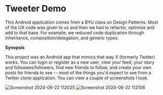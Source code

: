 # Tweeter Demo

This Android application comes from a BYU class on Design Patterns. Most of the UX code was given to us and then we had to refactor, optimize and add to that base. For example, we reduced code duplication through inheritance, composition/delegation, and generic types. 

**Synopsis**

This project was an Android app that mimics that way X (formerly Twitter) works. You can login or register as a new user, view your feed, your story and followees/followers, find new friends to follow, and create your own posts for friends to see -- most of the things you'd expect to see from a Twitter clone application. You can view a couple of screenshots I took.

![Screenshot 2024-06-22 112025](https://github.com/harrydcole2/tweeter-demo/assets/63384355/17dd61a0-bba4-4117-a826-7a053f571073)
![Screenshot 2024-06-22 112106](https://github.com/harrydcole2/tweeter-demo/assets/63384355/5dfc4e71-1cb6-401b-b666-c221ae9dd9cf)
